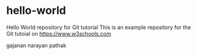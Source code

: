 # hello-world
Hello World repository for Git tutorial
This is an example repository for the Git tutoial on https://www.w3schools.com

gajanan narayan pathak
